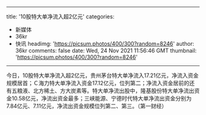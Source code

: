 
---
title: '10股特大单净流入超2亿元'
categories: 
 - 新媒体
 - 36kr
 - 快讯
headimg: 'https://picsum.photos/400/300?random=8246'
author: 36kr
comments: false
date: Wed, 24 Nov 2021 11:56:46 GMT
thumbnail: 'https://picsum.photos/400/300?random=8246'
---

<div>   
今日，10股特大单净流入超2亿元，贵州茅台特大单净流入17.21亿元，净流入资金规模居首；Ｃ海力特大单净流入资金17.12亿元，位列第二；净流入资金居前的还有五粮液、北方稀土、方大炭素等。特大单净流出股中，隆基股份特大单净流出资金10.58亿元，净流出资金最多；三峡能源、宁德时代特大单净流出资金分别为7.84亿元、7.11亿元，净流出资金规模位列第二、第三。（第一财经）  
</div>
            